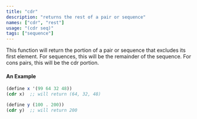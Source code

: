 ```yaml
---
title: "cdr"
description: "returns the rest of a pair or sequence"
names: ["cdr", "rest"]
usage: "(cdr seq)"
tags: ["sequence"]
---
```


This function will return the portion of a pair or sequence that excludes its first element. For sequences, this will be the remainder of the sequence. For cons pairs, this will be the cdr portion.

#### An Example

```scheme
(define x '(99 64 32 48))
(cdr x)  ;; will return (64, 32, 48)

(define y (100 . 200))
(cdr y)  ;; will return 200
```

